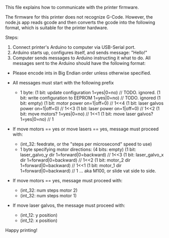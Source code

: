 This file explains how to communicate with the printer firmware.


The firmware for this printer does not recognize G-Code.  However, the node.js app reads gcode and then converts the gcode into the following format, which is suitable for the printer hardware.

Steps:

1. Connect printer's Arduino to computer via USB-Serial port.
1. Arduino starts up, configures itself, and sends message: "Hello!"
1. Computer sends messages to Arduino instructing it what to do.  All
   messages sent to the Arduino should have the following format:

  - Please encode ints in Big Endian order unless otherwise
    specified.
  - All messages must start with the following prefix
    - 1 byte:
      (1 bit: update configuration 1=yes|0=no)  // TODO. ignored.
      (1 bit: write configuration to EEPROM 1=yes|0=no)  // TODO.  ignored
      (1 bit: empty)
      (1 bit: motor power on=1|off=0)  // 1<<4
      (1 bit: laser galvos power on=1|off=0)  // 1<<3
      (1 bit: laser power on=1|off=0)  // 1<<2
      (1 bit: move motors? 1=yes|0=no)  // 1<<1
      (1 bit: move laser galvos? 1=yes|0=no)  // 1

  - If move motors == yes or move lasers == yes, message must
    proceed with:
    - (int_32: feedrate, or the "steps per microsecond" speed to use)
    - 1 byte specifying motor directions:
      (4 bits: empty)
      (1 bit: laser_galvo_y dir 1=forward|0=backward)  // 1<<3
      (1 bit: laser_galvo_x dir 1=forward|0=backward)  // 1<<2
      (1 bit: motor_2 dir 1=forward|0=backward)  // 1<<1
      (1 bit: motor_1 dir 1=forward|0=backward)  // 1  ... aka M100, or slide vat side to side.
  - If move motors == yes, message must proceed with:
    - (int_32: num steps motor 2)
    - (int_32: num steps motor 1)
  - If move laser galvos, the message must proceed with:
    - (int_12: y position)
    - (int_12: x position)

Happy printing!
